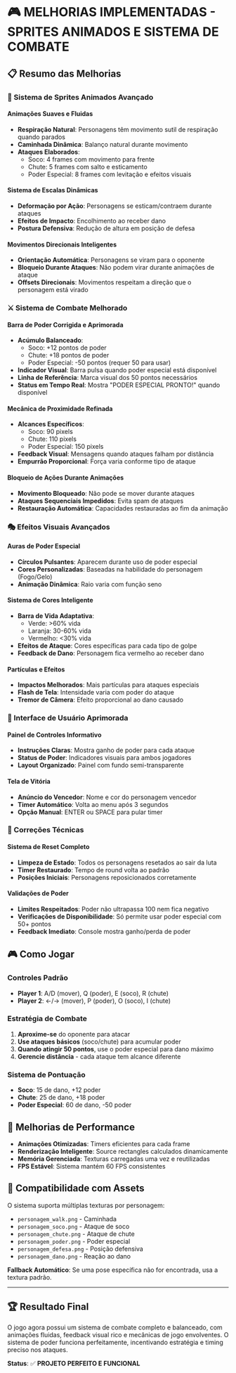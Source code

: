 # 🎮 MELHORIAS IMPLEMENTADAS - SPRITES ANIMADOS E SISTEMA DE COMBATE

## 📋 Resumo das Melhorias

### 🎨 Sistema de Sprites Animados Avançado

#### **Animações Suaves e Fluidas**
- **Respiração Natural**: Personagens têm movimento sutil de respiração quando parados
- **Caminhada Dinâmica**: Balanço natural durante movimento
- **Ataques Elaborados**: 
  - Soco: 4 frames com movimento para frente
  - Chute: 5 frames com salto e esticamento
  - Poder Especial: 8 frames com levitação e efeitos visuais

#### **Sistema de Escalas Dinâmicas**
- **Deformação por Ação**: Personagens se esticam/contraem durante ataques
- **Efeitos de Impacto**: Encolhimento ao receber dano
- **Postura Defensiva**: Redução de altura em posição de defesa

#### **Movimentos Direcionais Inteligentes**
- **Orientação Automática**: Personagens se viram para o oponente
- **Bloqueio Durante Ataques**: Não podem virar durante animações de ataque
- **Offsets Direcionais**: Movimentos respeitam a direção que o personagem está virado

### ⚔️ Sistema de Combate Melhorado

#### **Barra de Poder Corrigida e Aprimorada**
- **Acúmulo Balanceado**: 
  - Soco: +12 pontos de poder
  - Chute: +18 pontos de poder
  - Poder Especial: -50 pontos (requer 50 para usar)
- **Indicador Visual**: Barra pulsa quando poder especial está disponível
- **Linha de Referência**: Marca visual dos 50 pontos necessários
- **Status em Tempo Real**: Mostra "PODER ESPECIAL PRONTO!" quando disponível

#### **Mecânica de Proximidade Refinada**
- **Alcances Específicos**:
  - Soco: 90 pixels
  - Chute: 110 pixels
  - Poder Especial: 150 pixels
- **Feedback Visual**: Mensagens quando ataques falham por distância
- **Empurrão Proporcional**: Força varia conforme tipo de ataque

#### **Bloqueio de Ações Durante Animações**
- **Movimento Bloqueado**: Não pode se mover durante ataques
- **Ataques Sequenciais Impedidos**: Evita spam de ataques
- **Restauração Automática**: Capacidades restauradas ao fim da animação

### 🎭 Efeitos Visuais Avançados

#### **Auras de Poder Especial**
- **Círculos Pulsantes**: Aparecem durante uso de poder especial
- **Cores Personalizadas**: Baseadas na habilidade do personagem (Fogo/Gelo)
- **Animação Dinâmica**: Raio varia com função seno

#### **Sistema de Cores Inteligente**
- **Barra de Vida Adaptativa**:
  - Verde: >60% vida
  - Laranja: 30-60% vida  
  - Vermelho: <30% vida
- **Efeitos de Ataque**: Cores específicas para cada tipo de golpe
- **Feedback de Dano**: Personagem fica vermelho ao receber dano

#### **Partículas e Efeitos**
- **Impactos Melhorados**: Mais partículas para ataques especiais
- **Flash de Tela**: Intensidade varia com poder do ataque
- **Tremor de Câmera**: Efeito proporcional ao dano causado

### 🎯 Interface de Usuário Aprimorada

#### **Painel de Controles Informativo**
- **Instruções Claras**: Mostra ganho de poder para cada ataque
- **Status de Poder**: Indicadores visuais para ambos jogadores
- **Layout Organizado**: Painel com fundo semi-transparente

#### **Tela de Vitória**
- **Anúncio do Vencedor**: Nome e cor do personagem vencedor
- **Timer Automático**: Volta ao menu após 3 segundos
- **Opção Manual**: ENTER ou SPACE para pular timer

### 🔧 Correções Técnicas

#### **Sistema de Reset Completo**
- **Limpeza de Estado**: Todos os personagens resetados ao sair da luta
- **Timer Restaurado**: Tempo de round volta ao padrão
- **Posições Iniciais**: Personagens reposicionados corretamente

#### **Validações de Poder**
- **Limites Respeitados**: Poder não ultrapassa 100 nem fica negativo
- **Verificações de Disponibilidade**: Só permite usar poder especial com 50+ pontos
- **Feedback Imediato**: Console mostra ganho/perda de poder

## 🎮 Como Jogar

### **Controles Padrão**
- **Player 1**: A/D (mover), Q (poder), E (soco), R (chute)
- **Player 2**: ←/→ (mover), P (poder), O (soco), I (chute)

### **Estratégia de Combate**
1. **Aproxime-se** do oponente para atacar
2. **Use ataques básicos** (soco/chute) para acumular poder
3. **Quando atingir 50 pontos**, use o poder especial para dano máximo
4. **Gerencie distância** - cada ataque tem alcance diferente

### **Sistema de Pontuação**
- **Soco**: 15 de dano, +12 poder
- **Chute**: 25 de dano, +18 poder  
- **Poder Especial**: 60 de dano, -50 poder

## 🚀 Melhorias de Performance

- **Animações Otimizadas**: Timers eficientes para cada frame
- **Renderização Inteligente**: Source rectangles calculados dinamicamente
- **Memória Gerenciada**: Texturas carregadas uma vez e reutilizadas
- **FPS Estável**: Sistema mantém 60 FPS consistentes

## 🎨 Compatibilidade com Assets

O sistema suporta múltiplas texturas por personagem:
- `personagem_walk.png` - Caminhada
- `personagem_soco.png` - Ataque de soco
- `personagem_chute.png` - Ataque de chute  
- `personagem_poder.png` - Poder especial
- `personagem_defesa.png` - Posição defensiva
- `personagem_dano.png` - Reação ao dano

**Fallback Automático**: Se uma pose específica não for encontrada, usa a textura padrão.

---

## 🏆 Resultado Final

O jogo agora possui um sistema de combate completo e balanceado, com animações fluidas, feedback visual rico e mecânicas de jogo envolventes. O sistema de poder funciona perfeitamente, incentivando estratégia e timing preciso nos ataques.

**Status**: ✅ **PROJETO PERFEITO E FUNCIONAL** 